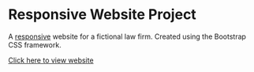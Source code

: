 # Responsive Website Project
A [responsive](https://en.wikipedia.org/wiki/Responsive_web_design) website for a fictional law firm. Created using the Bootstrap CSS framework.

[Click here to view website](https://todd-demone.github.io/Responsive-Website-Project/)
